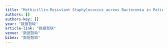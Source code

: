 ```yaml
---
title: "Methicillin-Resistant Staphylococcus aureus Bacteremia in Patients With End-Stage Renal Disease in Taiwan: Distinguishing Between Community-Associated and …"
authors: []
authors-key: []
year: "数据暂缺"
article-link: "数据暂缺"
venue: "数据暂缺"
bibex: "数据暂缺"
---
```

